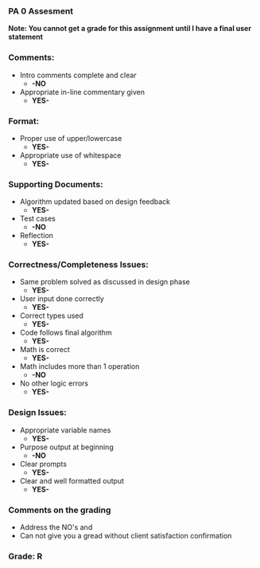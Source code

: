 ### PA 0 Assesment

**Note: You cannot get a grade for this assignment until I have a final user statement**

### Comments:
- Intro comments complete and clear
    - **-NO**
- Appropriate in-line commentary given
    - **YES-**

### Format:
- Proper use of upper/lowercase
    - **YES-**
- Appropriate use of whitespace
    - **YES-**

### Supporting Documents:
- Algorithm updated based on design feedback
    - **YES-**
- Test cases
    - **-NO**
- Reflection
    - **YES-**

### Correctness/Completeness Issues:
- Same problem solved as discussed in design phase
    - **YES-**
- User input done correctly
    - **YES-**
- Correct types used
    - **YES-**
- Code follows final algorithm
    - **YES-**
- Math is correct
    - **YES-**
- Math includes more than 1 operation
    - **-NO**
- No other logic errors
    - **YES-**

### Design Issues:
- Appropriate variable names
    - **YES-**
- Purpose output at beginning
    - **-NO**
- Clear prompts
    - **YES-**
- Clear and well formatted output
    - **YES-**

### Comments on the grading
- Address the NO's and
- Can not give you a gread without client satisfaction confirmation
### Grade: R